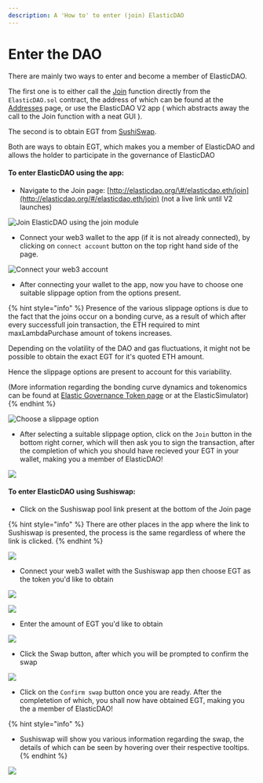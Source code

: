 ```yaml
---
description: A 'How to' to enter (join) ElasticDAO
---
```


# Enter the DAO

There are mainly two ways to enter and become a member of ElasticDAO. 

The first one is to either call the [Join](https://docs.elasticdao.org/contracts/elasticdao.sol#joindao) function directly from the `ElasticDAO.sol` contract, the address of which can be found at the [Addresses](https://docs.elasticdao.org/addresses) page, or use the ElasticDAO V2 app \( which abstracts away the call to the Join function with a neat GUI \). 

The second is to obtain EGT from [SushiSwap](https://app.sushi.com/swap/0x2aa5ce395b00cc486159adbdd97c55b535cf2cf9).

Both are ways to obtain EGT, which makes you a member of ElasticDAO and allows the holder to participate in the governance of ElasticDAO

#### To enter ElasticDAO using the app:

* Navigate to the Join page: [http://elasticdao.org/\#/elasticdao.eth/join](http://elasticdao.org/#/elasticdao.eth/join) \(not a live link until V2 launches\)

![ Join ElasticDAO using the join module](../.gitbook/assets/screenshot-2021-08-25-at-13.30.51.png)

* Connect your web3 wallet to the app \(if it is not already connected\), by clicking on `connect account` button on the top right hand side of the page.

![Connect your web3 account](../.gitbook/assets/connect-account.jpeg)

* After connecting your wallet to the app, now you have to choose one suitable slippage option from the options present.

 

{% hint style="info" %}
Presence of the various slippage options is due to the fact that the joins occur on a bonding curve, as a result of which after every successfull join transaction, the ETH required to mint maxLambdaPurchase amount of tokens increases. 

Depending on the volatility of the DAO and gas fluctuations, it might not be possible to obtain the exact EGT for it's quoted ETH amount. 

Hence the slippage options are present to account for this variability.  
  
\(More information regarding the bonding curve dynamics and tokenomics can be found at [Elastic Governance Token page](https://docs.elasticdao.org/start-with/elastic-governance-token) or at the ElasticSimulator\)
{% endhint %}

![Choose a slippage option](../.gitbook/assets/slippage-elasticdao.jpg)

* After selecting a suitable slippage option, click on the `Join` button in the bottom right corner, which will then ask you to sign the transaction, after the completion of which you should have recieved your EGT in your wallet, making you a member of ElasticDAO!

![](../.gitbook/assets/join-elasticdao.jpeg)



#### To enter ElasticDAO using Sushiswap:

* Click on the Sushiswap pool link present at the bottom of the Join page

{% hint style="info" %}
There are other places in the app where the link to Sushiswap is presented, the process is the same regardless of where the link  is clicked.
{% endhint %}

![](../.gitbook/assets/sushijoin-elasticdao.jpg)

* Connect your web3 wallet with the Sushiswap app then choose EGT as the token you'd like to obtain

![](../.gitbook/assets/sushiswap-choice.jpeg)

![](../.gitbook/assets/sushi-egt.jpeg)

* Enter the amount of EGT you'd like to obtain

![](../.gitbook/assets/sushi-ethamount.jpeg)

* Click the Swap button, after which you will be prompted to confirm the swap

![](../.gitbook/assets/sushi-swap-eth-egt.jpeg)

*  Click on the `Confirm swap` button once you are ready. After the completetion of which, you shall now have obtained EGT, making you the a member of ElasticDAO!

{% hint style="info" %}
* Sushiswap will show you various information regarding the swap, the details of which can be seen by hovering over their respective tooltips.
{% endhint %}

![](../.gitbook/assets/confirm-swap.jpeg)

